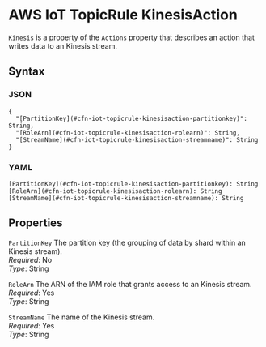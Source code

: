 # AWS IoT TopicRule KinesisAction<a name="aws-properties-iot-topicrule-kinesisaction"></a>

`Kinesis` is a property of the `Actions` property that describes an action that writes data to an Kinesis stream\.

## Syntax<a name="w13ab1c21c10d162c39c56b5"></a>

### JSON<a name="aws-properties-iot-topicrule-kinesisaction-syntax.json"></a>

```
{
  "[PartitionKey](#cfn-iot-topicrule-kinesisaction-partitionkey)": String,
  "[RoleArn](#cfn-iot-topicrule-kinesisaction-rolearn)": String,
  "[StreamName](#cfn-iot-topicrule-kinesisaction-streamname)": String
}
```

### YAML<a name="aws-properties-iot-topicrule-kinesisaction-syntax.yaml"></a>

```
[PartitionKey](#cfn-iot-topicrule-kinesisaction-partitionkey): String
[RoleArn](#cfn-iot-topicrule-kinesisaction-rolearn): String
[StreamName](#cfn-iot-topicrule-kinesisaction-streamname): String
```

## Properties<a name="w13ab1c21c10d162c39c56b7"></a>

`PartitionKey`  <a name="cfn-iot-topicrule-kinesisaction-partitionkey"></a>
The partition key \(the grouping of data by shard within an Kinesis stream\)\.  
*Required*: No  
*Type*: String

`RoleArn`  <a name="cfn-iot-topicrule-kinesisaction-rolearn"></a>
The ARN of the IAM role that grants access to an Kinesis stream\.  
*Required*: Yes  
*Type*: String

`StreamName`  <a name="cfn-iot-topicrule-kinesisaction-streamname"></a>
The name of the Kinesis stream\.  
*Required*: Yes  
*Type*: String